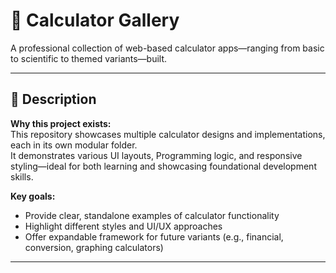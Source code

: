# 🧮 Calculator Gallery

A professional collection of web-based calculator apps—ranging from basic to scientific to themed variants—built.

---

## 🌟 Description

**Why this project exists:**  
This repository showcases multiple calculator designs and implementations, each in its own modular folder.  
It demonstrates various UI layouts, Programming logic, and responsive styling—ideal for both learning and showcasing foundational development skills.

**Key goals:**
- Provide clear, standalone examples of calculator functionality  
- Highlight different styles and UI/UX approaches  
- Offer expandable framework for future variants (e.g., financial, conversion, graphing calculators)

---
